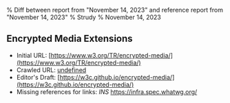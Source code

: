% Diff between report from "November 14, 2023" and reference report from "November 14, 2023"
% Strudy
% November 14, 2023

## Encrypted Media Extensions

- Initial URL: [https://www.w3.org/TR/encrypted-media/](https://www.w3.org/TR/encrypted-media/)
- Crawled URL: [undefined](undefined)
- Editor's Draft: [https://w3c.github.io/encrypted-media/](https://w3c.github.io/encrypted-media/)
- Missing references for links: *INS* https://infra.spec.whatwg.org/



